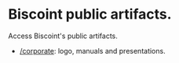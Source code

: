 # Biscoint public artifacts.

Access Biscoint's public artifacts.

* [/corporate](/corporate): logo, manuals and presentations.
